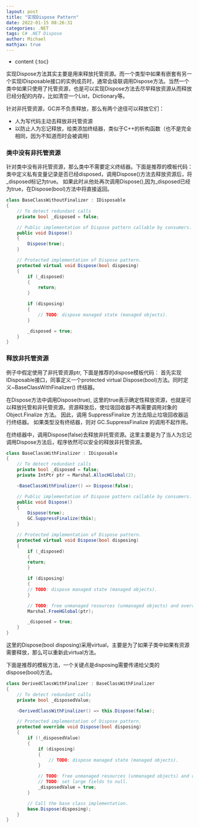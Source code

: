 ```yaml
---
layout: post
title: "实现Dispose Pattern"
date: 2022-01-15 08:26:31
categories: .NET
tags: C# .NET Dispose
author: Michael
mathjax: true
---
```


* content
{:toc}

实现Dispose方法其实主要是用来释放托管资源。而一个类型中如果有嵌套有另一个实现IDisposable接口的实例成员时，通常会级联调用Dispose方法。当然一个类中如果只使用了托管资源，也是可以实现Dispose方法去尽早释放资源从而释放已经分配的内存，比如清空一个List，Dictionary等。

针对非托管资源，GC并不负责释放，那么有两个途径可以释放它们：
- 人为写代码主动去释放非托管资源
- 以防止人为忘记释放，给类添加终结器，类似于C++的析构函数（也不是完全相同，因为不知道而时会被调用)




### 类中没有非托管资源
针对类中没有非托管资源，那么类中不需要定义终结器。下面是推荐的模板代码：
类中定义私有变量记录是否已经disposed，调用Dispose()方法去释放资源后，将_disposed标记为true。
如果此时从他处再次调用Dispose(),因为_disposed已经为true，在Dispose(bool)方法中将直接返回。

```cs
class BaseClassWithoutFinalizer : IDisposable
{
	// To detect redundant calls
	private bool _disposed = false;

	// Public implementation of Dispose pattern callable by consumers.
	public void Dispose()
	{
		Dispose(true);
	}

	// Protected implementation of Dispose pattern.
	protected virtual void Dispose(bool disposing)
	{
		if (_disposed)
		{
			return;
		}

		if (disposing)
		{
			// TODO: dispose managed state (managed objects).
		}

		_disposed = true;
	}
}

```

### 释放非托管资源
例子中假定使用了非托管资源ptr, 下面是推荐的dispose模板代码：
首先实现IDisposable接口，同事定义一个protected virtual Dispose(bool)方法。同时定义~BaseClassWithFinalizer() 终结器。

在Dispose方法中调用Dispose(true), 这里的true表示确定性释放资源，也就是可以释放托管和非托管资源。资源释放后，使垃圾回收器不再需要调用对象的 Object.Finalize 方法。 因此，调用 SuppressFinalize 方法去阻止垃圾回收器运行终结器。 如果类型没有终结器，则对 GC.SuppressFinalize 的调用不起作用。 

在终结器中，调用Dispose(false)去释放非托管资源。这里主要是为了当人为忘记调用Dispose方法后，程序依然可以安全的释放非托管资源。
```cs
class BaseClassWithFinalizer : IDisposable
{
	// To detect redundant calls
	private bool _disposed = false;
	private IntPtr ptr = Marshal.AllocHGlobal(2);

	~BaseClassWithFinalizer() => Dispose(false);

	// Public implementation of Dispose pattern callable by consumers.
	public void Dispose()
	{
		Dispose(true);
		GC.SuppressFinalize(this);
	}

	// Protected implementation of Dispose pattern.
	protected virtual void Dispose(bool disposing)
	{
		if (_disposed)
		{
		return;
		}

		if (disposing)
		{
		// TODO: dispose managed state (managed objects).
		}

		// TODO: free unmanaged resources (unmanaged objects) and override a finalizer below.
		Marshal.FreeHGlobal(ptr);

		_disposed = true;
	}
}

```

这里的Dispose(bool disposing)采用virtual，主要是为了如果子类中如果有资源需要释放，那么可以重新此virtual方法。

下面是推荐的模板方法，一个关键点是disposing需要传递给父类的dispose(bool)方法。
```cs
class DerivedClassWithFinalizer : BaseClassWithFinalizer
{
    // To detect redundant calls
    private bool _disposedValue;

    ~DerivedClassWithFinalizer() => this.Dispose(false);

    // Protected implementation of Dispose pattern.
    protected override void Dispose(bool disposing)
    {
        if (!_disposedValue)
        {
            if (disposing)
            {
                // TODO: dispose managed state (managed objects).
            }

            // TODO: free unmanaged resources (unmanaged objects) and override a finalizer below.
            // TODO: set large fields to null.
            _disposedValue = true;
        }

        // Call the base class implementation.
        base.Dispose(disposing);
    }
}
```
